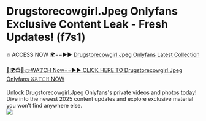 # Drugstorecowgirl.Jpeg Onlyfans Exclusive Content Leak - Fresh Updates! (f7s1)

🔥 ACCESS NOW 🌍==►► <a href="https://tinyurl.com/kvy9nzfs" rel="nofollow">Drugstorecowgirl.Jpeg Onlyfans Latest Collection</a>
<br><br>
[🔴🌍📺📱👉WA𝚃CH Now==►► CLICK HERE TO Drugstorecowgirl.Jpeg Onlyfans 𝚆𝙰𝚃𝙲𝙷 NOW](https://tinyurl.com/kvy9nzfs)
<br><br>
Unlock Drugstorecowgirl.Jpeg Onlyfans's private videos and photos today! Dive into the newest 2025 content updates and explore exclusive material you won’t find anywhere else.
<br>
<a href="https://tinyurl.com/kvy9nzfs" rel="nofollow" data-target="animated-image.originalLink"><img src="https://camo.githubusercontent.com/8a4f000d20f83aca3bf7ec5f350d767afa0574a8a352519fd8cfa583a6f93a33/68747470733a2f2f692e696d6775722e636f6d2f644a486b345a712e676966" data-canonical-src="https://i.imgur.com/dJHk4Zq.gif" style="max-width: 100%; display: inline-block;" data-target="animated-image.originalImage"></a>
<br>
